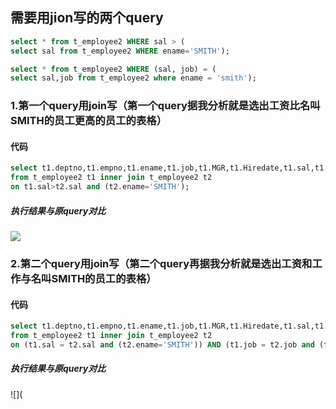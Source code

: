 ## 需要用jion写的两个query
```sql
select * from t_employee2 WHERE sal > (
select sal from t_employee2 WHERE ename='SMITH');

select * from t_employee2 WHERE (sal, job) = (
select sal,job from t_employee2 where ename = 'smith');
```




### 1.第一个query用join写（第一个query据我分析就是选出工资比名叫SMITH的员工更高的员工的表格）
#### 代码
```sql
select t1.deptno,t1.empno,t1.ename,t1.job,t1.MGR,t1.Hiredate,t1.sal,t1.comm           
from t_employee2 t1 inner join t_employee2 t2 
on t1.sal>t2.sal and (t2.ename='SMITH');
```

##### 执行结果与原query对比
![](https://github.com/ty0816/work/blob/master/images/%E7%AC%AC%E4%B8%80%E4%B8%AAquery.png)


### 2.第二个query用join写（第二个query再据我分析就是选出工资和工作与名叫SMITH的员工的表格）
#### 代码
```sql
select t1.deptno,t1.empno,t1.ename,t1.job,t1.MGR,t1.Hiredate,t1.sal,t1.comm          
from t_employee2 t1 inner join t_employee2 t2 
on (t1.sal = t2.sal and (t2.ename='SMITH')) AND (t1.job = t2.job and (t2.ename='SMITH'));
```

##### 执行结果与原query对比
![](










